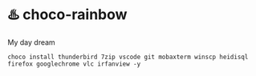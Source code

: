 # ♨️ choco-rainbow
My day dream

`choco install thunderbird 7zip vscode git mobaxterm winscp heidisql firefox googlechrome vlc irfanview -y`
